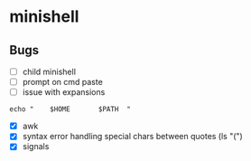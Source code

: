 # minishell

## Bugs
- [ ] child minishell
- [ ] prompt on cmd paste
- [ ] issue with expansions 
```
echo "    $HOME       $PATH  "
```
- [x] awk 
- [x] syntax error handling special chars between quotes (ls "(")
- [x] signals
